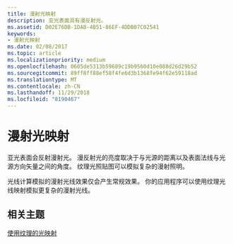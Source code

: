 ```yaml
---
title: 漫射光映射
description: 亚光表面具有漫反射光。
ms.assetid: D02E76DB-1DA8-4B51-86EF-4DDB07C02541
keywords:
- 漫射光映射
ms.date: 02/08/2017
ms.topic: article
ms.localizationpriority: medium
ms.openlocfilehash: 0605de5313b59689c19b9560d10e088d26d29b52
ms.sourcegitcommit: 89ff8ff88ef58f4fe6d3b1368fe94f62e59118ad
ms.translationtype: MT
ms.contentlocale: zh-CN
ms.lasthandoff: 11/29/2018
ms.locfileid: "8190467"
---
```

# <a name="diffuse-light-maps"></a>漫射光映射


亚光表面会反射漫射光。 漫反射光的亮度取决于与光源的距离以及表面法线与光源方向矢量之间的角度。 纹理光照贴图可以模拟复杂的漫射照明。

光线计算模拟的漫射光线效果仅会产生常规效果。 你的应用程序可以使用纹理光线映射模拟更复杂的漫射光线。

## <a name="span-idrelated-topicsspanrelated-topics"></a><span id="related-topics"></span>相关主题


[使用纹理的光映射](light-mapping-with-textures.md)

 

 




